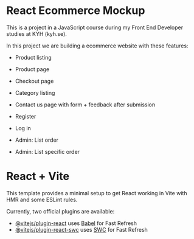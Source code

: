 # React Ecommerce Mockup

This is a project in a JavaScript course during my Front End Developer studies at KYH (kyh.se).

In this project we are building a ecommerce website with these features:
- Product listing
- Product page
- Checkout page
- Category listing
- Contact us page with form + feedback after submission
- Register
- Log in

- Admin: List order
- Admin: List specific order



# React + Vite

This template provides a minimal setup to get React working in Vite with HMR and some ESLint rules.

Currently, two official plugins are available:

- [@vitejs/plugin-react](https://github.com/vitejs/vite-plugin-react/blob/main/packages/plugin-react/README.md) uses [Babel](https://babeljs.io/) for Fast Refresh
- [@vitejs/plugin-react-swc](https://github.com/vitejs/vite-plugin-react-swc) uses [SWC](https://swc.rs/) for Fast Refresh

